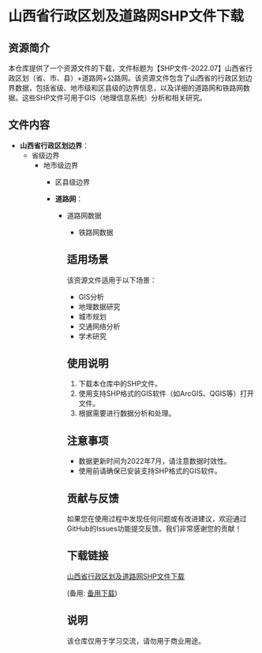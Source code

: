 # 山西省行政区划及道路网SHP文件下载

## 资源简介

本仓库提供了一个资源文件的下载，文件标题为【SHP文件-2022.07】山西省行政区划（省、市、县）+道路网+公路网。该资源文件包含了山西省的行政区划边界数据，包括省级、地市级和区县级的边界信息，以及详细的道路网和铁路网数据。这些SHP文件可用于GIS（地理信息系统）分析和相关研究。

## 文件内容

- **山西省行政区划边界**：
  - 省级边界
    - 地市级边界
      - 区县级边界

      - **道路网**：
        - 道路网数据
          - 铁路网数据

          ## 适用场景

          该资源文件适用于以下场景：

          - GIS分析
          - 地理数据研究
          - 城市规划
          - 交通网络分析
          - 学术研究

          ## 使用说明

          1. 下载本仓库中的SHP文件。
          2. 使用支持SHP格式的GIS软件（如ArcGIS、QGIS等）打开文件。
          3. 根据需要进行数据分析和处理。

          ## 注意事项

          - 数据更新时间为2022年7月，请注意数据时效性。
          - 使用前请确保已安装支持SHP格式的GIS软件。

          ## 贡献与反馈

          如果您在使用过程中发现任何问题或有改进建议，欢迎通过GitHub的Issues功能提交反馈。我们非常感谢您的贡献！

          ## 下载链接
          [山西省行政区划及道路网SHP文件下载](https://pan.quark.cn/s/7371c9049339) 

          (备用: [备用下载](https://pan.baidu.com/s/15_uk71OkuKr_3n309ill2g?pwd=1234))

          ## 说明

          该仓库仅用于学习交流，请勿用于商业用途。
